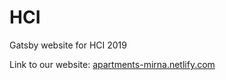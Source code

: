 # HCI

Gatsby website for HCI 2019

Link to our website: <a href="apartments-mirna.netlify.com">apartments-mirna.netlify.com</a>
